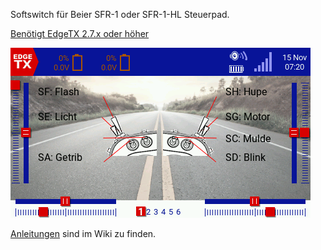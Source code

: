 Softswitch für Beier SFR-1 oder SFR-1-HL Steuerpad.

[Benötigt EdgeTX 2.7.x oder höher](https://github.com/EdgeTX/edgetx)

![Widget](https://github.com/dieterbruse/switchvw/raw/main/Screenshoots/screen01.png)

[Anleitungen](https://github.com/dieterbruse/switchvw/wiki) sind im Wiki zu finden.
